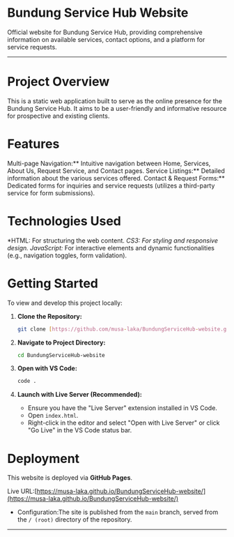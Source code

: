 # Bundung Service Hub Website

Official website for Bundung Service Hub, providing comprehensive information on available services, contact options, and a platform for service requests.

---

# Project Overview

This is a static web application built to serve as the online presence for the Bundung Service Hub. It aims to be a user-friendly and informative resource for prospective and existing clients.

# Features

Multi-page Navigation:** Intuitive navigation between Home, Services, About Us, Request Service, and Contact pages.
Service Listings:** Detailed information about the various services offered.
Contact & Request Forms:** Dedicated forms for inquiries and service requests (utilizes a third-party service for form submissions).


# Technologies Used

*HTML: For structuring the web content.
 *CS3: For styling and responsive design.
*JavaScript:** For interactive elements and dynamic functionalities (e.g., navigation toggles, form validation).

# Getting Started

To view and develop this project locally:

1.  **Clone the Repository:**
    ```bash
    git clone [https://github.com/musa-laka/BundungServiceHub-website.git](https://github.com/musa-laka/BundungServiceHub-website.git)
    ```

2.  **Navigate to Project Directory:**
    ```bash
    cd BundungServiceHub-website
    ```
3.  **Open with VS Code:**
    ```bash
    code .
    ```
4.  **Launch with Live Server (Recommended):**
    * Ensure you have the "Live Server" extension installed in VS Code.
    * Open `index.html`.
    * Right-click in the editor and select "Open with Live Server" or click "Go Live" in the VS Code status bar.

# Deployment

This website is deployed via **GitHub Pages**.

Live URL:[https://musa-laka.github.io/BundungServiceHub-website/](https://musa-laka.github.io/BundungServiceHub-website/)
    
* Configuration:The site is published from the `main` branch, served from the `/ (root)` directory of the repository.

---
